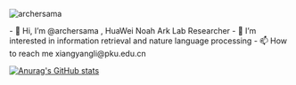 <p align="left"> <img src="https://komarev.com/ghpvc/?username=archersama" alt="archersama" /> </p>
- 👋 Hi, I’m @archersama , HuaWei Noah Ark Lab Researcher
- 👀 I’m interested in information retrieval and nature language processing
- 📫 How to reach me  xiangyangli@pku.edu.cn

[![Anurag's GitHub stats](https://github-readme-stats.vercel.app/api?username=archersama&show_icons=true&include_all_commits=true&theme=buefy&hide_border=true)](https://github.com/archersama/github-readme-stats)
<!---
archersama/archersama is a ✨ special ✨ repository because its `README.md` (this file) appears on your GitHub profile.
You can click the Preview link to take a look at your changes.
--->
